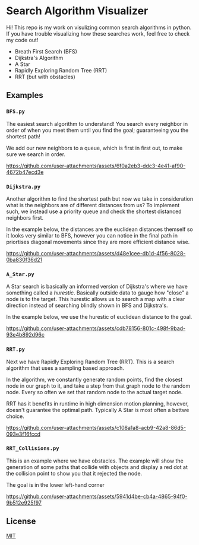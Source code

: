 # Search Algorithm Visualizer


Hi! This repo is my work on visulizing common search algorithms in python. If you have trouble visualizing how these searches work, feel free to check my code out!
- Breath First Search (BFS)
- Dijkstra's Algorithm
- A Star
- Rapidly Exploring Random Tree (RRT)
- RRT (but with obstacles)
  
## Examples
### ```BFS.py```

The easiest search algorithm to understand! You search every neighbor in order of when you meet them until you find the goal; guaranteeing you the shortest path!

We add our new neighbors to a queue, which is first in first out, to make sure we search in order.

https://github.com/user-attachments/assets/6f0a2eb3-ddc3-4e41-af90-4672b47ecd3e


### ```Dijkstra.py```
Another algorithm to find the shortest path but now we take in consideration what is the neighbors are of different distances from us?
To implement such, we instead use a priority queue and check the shortest distanced neighbors first. 

In the example below, the distances are the euclidean distances themself so it looks very similar to BFS, however you can notice in the final path in priortises diagonal movements since they are more efficient distance wise.

https://github.com/user-attachments/assets/d48e1cee-db1d-4f56-8028-0ba830f36d21


### ```A_Star.py```
A Star search is basically an informed version of Dijkstra's where we have something called a _hurestic_. Basically outside data to gauge how "close" a node is to the target.
This hurestic allows us to search a map with a clear direction instead of searching blindly shown in BFS and Dijkstra's.

In the example below, we use the hurestic of euclidean distance to the goal. 

https://github.com/user-attachments/assets/cdb78156-801c-498f-9bad-93e4b892d96c


### ```RRT.py```
Next we have Rapidly Exploring Random Tree (RRT). This is a search algorithm that uses a sampling based approach.

In the algorithm, we constantly generate random points, find the closest node in our graph to it, and take a step from that graph node to the random node. Every so often we set that random node to the actual target node.

RRT has it benefits in runtime in high dimension motion planning, however, doesn't guarantee the optimal path. Typically A Star is most often a bettwe choice.

https://github.com/user-attachments/assets/c108a1a8-acb9-42a8-86d5-093e3f16fccd


### ```RRT_Collisions.py```
This is an example where we have obstacles. The example will show the generation of some paths that collide with objects and display a red dot at the collision point to show you that it rejected the node.

The goal is in the lower left-hand corner

https://github.com/user-attachments/assets/5941d4be-cb4a-4865-94f0-9b512e925f97


## License

[MIT](https://choosealicense.com/licenses/mit/)
